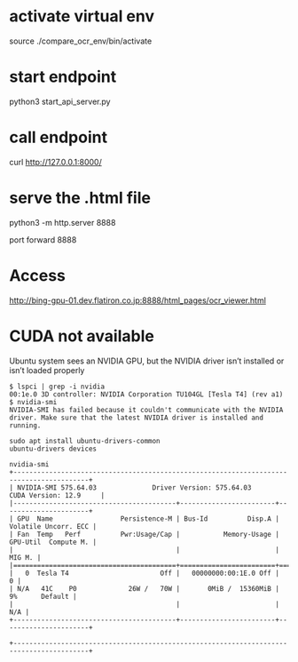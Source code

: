 # activate virtual env
source ./compare_ocr_env/bin/activate

# start endpoint
python3 start_api_server.py

# call endpoint
curl http://127.0.0.1:8000/

# serve the .html file
python3 -m http.server 8888

port forward 8888

# Access
http://bing-gpu-01.dev.flatiron.co.jp:8888/html_pages/ocr_viewer.html

# CUDA not available
Ubuntu system sees an NVIDIA GPU, but the NVIDIA driver isn’t installed or isn’t loaded properly
```
$ lspci | grep -i nvidia
00:1e.0 3D controller: NVIDIA Corporation TU104GL [Tesla T4] (rev a1)
$ nvidia-smi
NVIDIA-SMI has failed because it couldn't communicate with the NVIDIA driver. Make sure that the latest NVIDIA driver is installed and running.
```

```
sudo apt install ubuntu-drivers-common
ubuntu-drivers devices
```
```
nvidia-smi
+-----------------------------------------------------------------------------------------+
| NVIDIA-SMI 575.64.03              Driver Version: 575.64.03      CUDA Version: 12.9     |
|-----------------------------------------+------------------------+----------------------+
| GPU  Name                 Persistence-M | Bus-Id          Disp.A | Volatile Uncorr. ECC |
| Fan  Temp   Perf          Pwr:Usage/Cap |           Memory-Usage | GPU-Util  Compute M. |
|                                         |                        |               MIG M. |
|=========================================+========================+======================|
|   0  Tesla T4                       Off |   00000000:00:1E.0 Off |                    0 |
| N/A   41C    P0             26W /   70W |       0MiB /  15360MiB |      9%      Default |
|                                         |                        |                  N/A |
+-----------------------------------------+------------------------+----------------------+
                                                                                         
+-----------------------------------------------------------------------------------------+
```
